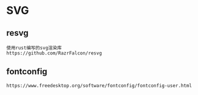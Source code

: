 # SVG

## resvg
```
使用rust编写的svg渲染库
https://github.com/RazrFalcon/resvg
```

## fontconfig

```
https://www.freedesktop.org/software/fontconfig/fontconfig-user.html
```
